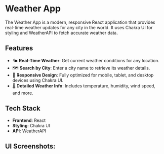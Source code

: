 # Weather App

The Weather App is a modern, responsive React application that provides real-time weather updates for any city in the world. It uses Chakra UI for styling and WeatherAPI to fetch accurate weather data.

## Features

- 🌤 **Real-Time Weather**: Get current weather conditions for any location.
- 🗺️ **Search by City**: Enter a city name to retrieve its weather details.
- 📱 **Responsive Design**: Fully optimized for mobile, tablet, and desktop devices using Chakra UI.
- 🌡 **Detailed Weather Info**: Includes temperature, humidity, wind speed, and more.

## Tech Stack

- **Frontend**: React
- **Styling**: Chakra UI
- **API**: WeatherAPI

## UI Screenshots:
